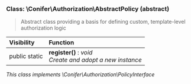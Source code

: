 
### Class: \Conifer\Authorization\AbstractPolicy (abstract)

> Abstract class providing a basis for defining custom, template-level authorization logic

| Visibility | Function |
|:-----------|:---------|
| public static | <strong>register()</strong> : <em>void</em><br /><em>Create and adopt a new instance</em> |

*This class implements \Conifer\Authorization\PolicyInterface*

